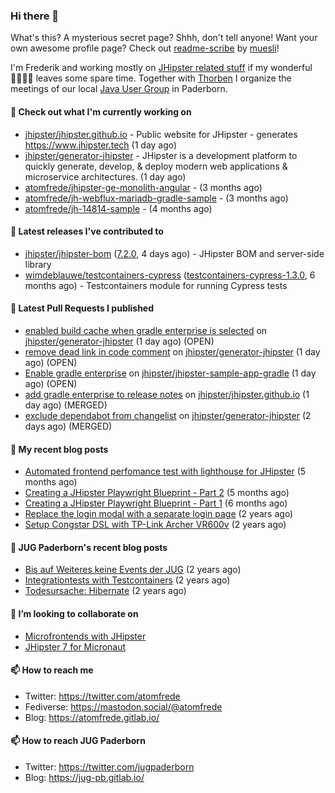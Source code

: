 ### Hi there 👋

What's this? A mysterious secret page? Shhh, don't tell anyone!
Want your own awesome profile page? Check out [readme-scribe](https://github.com/muesli/readme-scribe) by [muesli](https://github.com/muesli)!

I'm Frederik and working mostly on [JHipster related stuff](https://github.com/jhipster/) if my wonderful 👨‍👩‍👧‍👦 leaves some spare time.
Together with [Thorben](https://github.com/thjanssen) I organize the meetings of our local [Java User Group](https://github.com/jugpaderborn) in Paderborn.

#### 👷 Check out what I'm currently working on

- [jhipster/jhipster.github.io](https://github.com/jhipster/jhipster.github.io) - Public website for JHipster - generates https://www.jhipster.tech (1 day ago)
- [jhipster/generator-jhipster](https://github.com/jhipster/generator-jhipster) - JHipster is a development platform to quickly generate, develop, &amp; deploy modern web applications &amp; microservice architectures. (1 day ago)
- [atomfrede/jhipster-ge-monolith-angular](https://github.com/atomfrede/jhipster-ge-monolith-angular) -  (3 months ago)
- [atomfrede/jh-webflux-mariadb-gradle-sample](https://github.com/atomfrede/jh-webflux-mariadb-gradle-sample) -  (3 months ago)
- [atomfrede/jh-14814-sample](https://github.com/atomfrede/jh-14814-sample) -  (4 months ago)

#### 🔭 Latest releases I've contributed to

- [jhipster/jhipster-bom](https://github.com/jhipster/jhipster-bom) ([7.2.0](https://github.com/jhipster/jhipster-bom/releases/tag/7.2.0), 4 days ago) - JHipster BOM and server-side library
- [wimdeblauwe/testcontainers-cypress](https://github.com/wimdeblauwe/testcontainers-cypress) ([testcontainers-cypress-1.3.0](https://github.com/wimdeblauwe/testcontainers-cypress/releases/tag/testcontainers-cypress-1.3.0), 6 months ago) - Testcontainers module for running Cypress tests

#### 🔨 Latest Pull Requests I published

- [enabled build cache when gradle enterprise is selected](https://github.com/jhipster/generator-jhipster/pull/16298) on [jhipster/generator-jhipster](https://github.com/jhipster/generator-jhipster) (1 day ago) (OPEN)
- [remove dead link in code comment](https://github.com/jhipster/generator-jhipster/pull/16297) on [jhipster/generator-jhipster](https://github.com/jhipster/generator-jhipster) (1 day ago) (OPEN)
- [Enable gradle enterprise](https://github.com/jhipster/jhipster-sample-app-gradle/pull/3) on [jhipster/jhipster-sample-app-gradle](https://github.com/jhipster/jhipster-sample-app-gradle) (1 day ago) (OPEN)
- [add gradle enterprise to release notes](https://github.com/jhipster/jhipster.github.io/pull/1164) on [jhipster/jhipster.github.io](https://github.com/jhipster/jhipster.github.io) (1 day ago) (MERGED)
- [exclude dependabot from changelist](https://github.com/jhipster/generator-jhipster/pull/16274) on [jhipster/generator-jhipster](https://github.com/jhipster/generator-jhipster) (2 days ago) (MERGED)

#### 📜 My recent blog posts

- [Automated frontend perfomance test with lighthouse for JHipster](https://atomfrede.gitlab.io/2021/04/automated-frontend-perfomance-test-with-lighthouse-for-jhipster/) (5 months ago)
- [Creating a JHipster Playwright Blueprint - Part 2](https://atomfrede.gitlab.io/2021/03/creating-a-jhipster-playwright-blueprint-part-2/) (5 months ago)
- [Creating a JHipster Playwright Blueprint - Part 1](https://atomfrede.gitlab.io/2021/03/creating-a-jhipster-playwright-blueprint-part-1/) (6 months ago)
- [Replace the login modal with a separate login page](https://atomfrede.gitlab.io/2019/11/replace-the-login-modal-with-a-separate-login-page/) (2 years ago)
- [Setup Congstar DSL with TP-Link Archer VR600v](https://atomfrede.gitlab.io/2019/08/setup-congstar-dsl-with-tp-link-archer-vr600v/) (2 years ago)

#### 📜 JUG Paderborn's recent blog posts

- [Bis auf Weiteres keine Events der JUG](https://jug-pb.gitlab.io/blog/2020/covid-19.html) (2 years ago)
- [Integrationtests with Testcontainers](https://jug-pb.gitlab.io/blog/2020/integrationtests-with-testcontainers.html) (2 years ago)
- [Todesursache: Hibernate](https://jug-pb.gitlab.io/blog/2020/todesursache-hibernate.html) (2 years ago)

#### 👯 I’m looking to collaborate on

- [Microfrontends with JHipster](https://github.com/jhipster/generator-jhipster/issues/10189)
- [JHipster 7 for Micronaut](https://github.com/jhipster/generator-jhipster-micronaut/issues/250)

#### 📫 How to reach me

- Twitter: https://twitter.com/atomfrede
- Fediverse: https://mastodon.social/@atomfrede
- Blog: https://atomfrede.gitlab.io/

#### 📫 How to reach JUG Paderborn

- Twitter: https://twitter.com/jugpaderborn
- Blog: https://jug-pb.gitlab.io/
